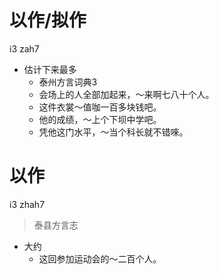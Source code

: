 # 以作/拟作
i3 zah7
+ 估计下来最多
  * 泰州方言词典3
  - 会场上的人全部加起来，～来啊七八十个人。
  - 这件衣裳～值咖一百多块钱吧。
  - 他的成绩，～上个下坝中学吧。
  - 凭他这门水平，～当个科长就不错唻。

# 以作
i3 zhah7
> 泰县方言志
- 大约
  - 这回参加运动会的～二百个人。
